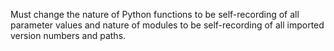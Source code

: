 Must change the nature of Python functions to be self-recording of all parameter values and nature of modules to be self-recording of all imported version numbers and paths. 